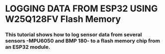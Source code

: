 # LOGGING DATA FROM ESP32 USING W25Q128FV Flash Memory

### This tutorial shows how to log sensor data from several sensors -MPU6050 and BMP 180- to a flash memory chip from an ESP32 module. 

